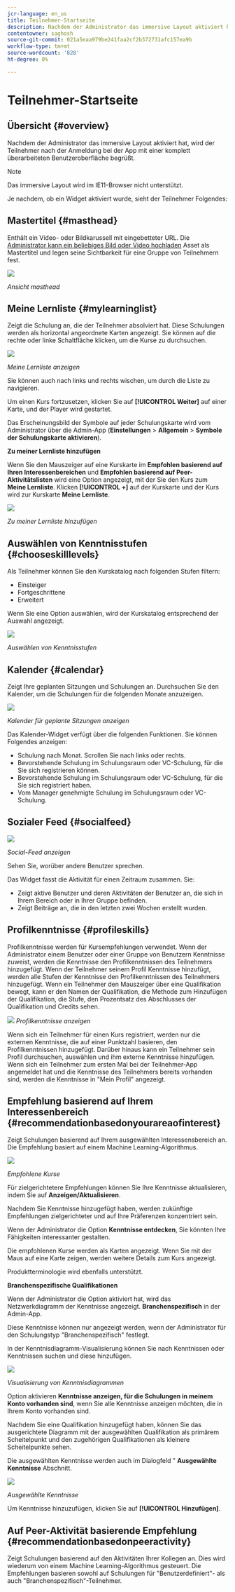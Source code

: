 ```yaml
---
jcr-language: en_us
title: Teilnehmer-Startseite
description: Nachdem der Administrator das immersive Layout aktiviert hat, wird der Teilnehmer nach der Anmeldung bei der App mit einer komplett überarbeiteten Benutzeroberfläche begrüßt.
contentowner: saghosh
source-git-commit: 021a5eaa979be241faa2cf2b372731afc157ea9b
workflow-type: tm+mt
source-wordcount: '828'
ht-degree: 0%

---
```




# Teilnehmer-Startseite

## Übersicht {#overview}

Nachdem der Administrator das immersive Layout aktiviert hat, wird der Teilnehmer nach der Anmeldung bei der App mit einer komplett überarbeiteten Benutzeroberfläche begrüßt.

>[!NOTE]
>
>Das immersive Layout wird im IE11-Browser nicht unterstützt.

Je nachdem, ob ein Widget aktiviert wurde, sieht der Teilnehmer Folgendes:

## Mastertitel {#masthead}

Enthält ein Video- oder Bildkarussell mit eingebetteter URL. Die [Administrator kann ein beliebiges Bild oder Video hochladen](../../administrators/feature-summary/announcements.md#masthead) Asset als Mastertitel und legen seine Sichtbarkeit für eine Gruppe von Teilnehmern fest.

![](assets/learner-masthead.png)

*Ansicht masthead*

## Meine Lernliste {#mylearninglist}

Zeigt die Schulung an, die der Teilnehmer absolviert hat. Diese Schulungen werden als horizontal angeordnete Karten angezeigt. Sie können auf die rechte oder linke Schaltfläche klicken, um die Kurse zu durchsuchen.

![](assets/learner-my-learning-list.png)

*Meine Lernliste anzeigen*

Sie können auch nach links und rechts wischen, um durch die Liste zu navigieren.

Um einen Kurs fortzusetzen, klicken Sie auf **[!UICONTROL Weiter]** auf einer Karte, und der Player wird gestartet.

Das Erscheinungsbild der Symbole auf jeder Schulungskarte wird vom Administrator über die Admin-App (**Einstellungen** > **Allgemein** > **Symbole der Schulungskarte aktivieren**).

**Zu meiner Lernliste hinzufügen**

Wenn Sie den Mauszeiger auf eine Kurskarte im **Empfohlen basierend auf Ihren Interessenbereichen** und **Empfohlen basierend auf Peer-Aktivitätslisten** wird eine Option angezeigt, mit der Sie den Kurs zum **Meine Lernliste**. Klicken **[!UICONTROL +]** auf der Kurskarte und der Kurs wird zur Kurskarte **Meine Lernliste**.

![](assets/add-my-learning.png)

*Zu meiner Lernliste hinzufügen*

## Auswählen von Kenntnisstufen {#chooseskilllevels}

Als Teilnehmer können Sie den Kurskatalog nach folgenden Stufen filtern:

* Einsteiger
* Fortgeschrittene
* Erweitert

Wenn Sie eine Option auswählen, wird der Kurskatalog entsprechend der Auswahl angezeigt.

![](assets/skill-levels.png)

*Auswählen von Kenntnisstufen*

## Kalender {#calendar}

Zeigt Ihre geplanten Sitzungen und Schulungen an. Durchsuchen Sie den Kalender, um die Schulungen für die folgenden Monate anzuzeigen.

![](assets/learner-calendar.png)

*Kalender für geplante Sitzungen anzeigen*

Das Kalender-Widget verfügt über die folgenden Funktionen. Sie können Folgendes anzeigen:

* Schulung nach Monat. Scrollen Sie nach links oder rechts.
* Bevorstehende Schulung im Schulungsraum oder VC-Schulung, für die Sie sich registrieren können.
* Bevorstehende Schulung im Schulungsraum oder VC-Schulung, für die Sie sich registriert haben.
* Vom Manager genehmigte Schulung im Schulungsraum oder VC-Schulung.

## Sozialer Feed {#socialfeed}

![](assets/social-feed.png)

*Social-Feed anzeigen*

Sehen Sie, worüber andere Benutzer sprechen.

Das Widget fasst die Aktivität für einen Zeitraum zusammen. Sie:

* Zeigt aktive Benutzer und deren Aktivitäten der Benutzer an, die sich in Ihrem Bereich oder in Ihrer Gruppe befinden.
* Zeigt Beiträge an, die in den letzten zwei Wochen erstellt wurden.

## Profilkenntnisse {#profileskills}

Profilkenntnisse werden für Kursempfehlungen verwendet. Wenn der Administrator einem Benutzer oder einer Gruppe von Benutzern Kenntnisse zuweist, werden die Kenntnisse den Profilkenntnissen des Teilnehmers hinzugefügt. Wenn der Teilnehmer seinem Profil Kenntnisse hinzufügt, werden alle Stufen der Kenntnisse den Profilkenntnissen des Teilnehmers hinzugefügt. Wenn ein Teilnehmer den Mauszeiger über eine Qualifikation bewegt, kann er den Namen der Qualifikation, die Methode zum Hinzufügen der Qualifikation, die Stufe, den Prozentsatz des Abschlusses der Qualifikation und Credits sehen.

![](assets/profile-skills.png)
*Profilkenntnisse anzeigen*

Wenn sich ein Teilnehmer für einen Kurs registriert, werden nur die externen Kenntnisse, die auf einer Punktzahl basieren, den Profilkenntnissen hinzugefügt. Darüber hinaus kann ein Teilnehmer sein Profil durchsuchen, auswählen und ihm externe Kenntnisse hinzufügen. Wenn sich ein Teilnehmer zum ersten Mal bei der Teilnehmer-App angemeldet hat und die Kenntnisse des Teilnehmers bereits vorhanden sind, werden die Kenntnisse in &quot;Mein Profil&quot; angezeigt.

## Empfehlung basierend auf Ihrem Interessenbereich {#recommendationbasedonyourareaofinterest}

Zeigt Schulungen basierend auf Ihrem ausgewählten Interessensbereich an. Die Empfehlung basiert auf einem Machine Learning-Algorithmus.

![](assets/learner-recommendation.png)

*Empfohlene Kurse*

Für zielgerichtetere Empfehlungen können Sie Ihre Kenntnisse aktualisieren, indem Sie auf **Anzeigen/Aktualisieren**.

Nachdem Sie Kenntnisse hinzugefügt haben, werden zukünftige Empfehlungen zielgerichteter und auf Ihre Präferenzen konzentriert sein.

Wenn der Administrator die Option **Kenntnisse entdecken**, Sie könnten Ihre Fähigkeiten interessanter gestalten.

Die empfohlenen Kurse werden als Karten angezeigt. Wenn Sie mit der Maus auf eine Karte zeigen, werden weitere Details zum Kurs angezeigt.

Produktterminologie wird ebenfalls unterstützt.

**Branchenspezifische Qualifikationen**

Wenn der Administrator die Option aktiviert hat, wird das Netzwerkdiagramm der Kenntnisse angezeigt. **Branchenspezifisch** in der Admin-App.

Diese Kenntnisse können nur angezeigt werden, wenn der Administrator für den Schulungstyp &quot;Branchenspezifisch&quot; festlegt.

In der Kenntnisdiagramm-Visualisierung können Sie nach Kenntnissen oder Kenntnissen suchen und diese hinzufügen.

![](assets/learner-add-industry-skills.png)

*Visualisierung von Kenntnisdiagrammen*

Option aktivieren **Kenntnisse anzeigen, für die Schulungen in meinem Konto vorhanden sind**, wenn Sie alle Kenntnisse anzeigen möchten, die in Ihrem Konto vorhanden sind.

Nachdem Sie eine Qualifikation hinzugefügt haben, können Sie das ausgerichtete Diagramm mit der ausgewählten Qualifikation als primärem Scheitelpunkt und den zugehörigen Qualifikationen als kleinere Scheitelpunkte sehen.

Die ausgewählten Kenntnisse werden auch im Dialogfeld &quot; **Ausgewählte Kenntnisse** Abschnitt.

![](assets/learner-add-industry-skills-1.png)

*Ausgewählte Kenntnisse*

Um Kenntnisse hinzuzufügen, klicken Sie auf **[!UICONTROL Hinzufügen]**.

## Auf Peer-Aktivität basierende Empfehlung {#recommendationbasedonpeeractivity}

Zeigt Schulungen basierend auf den Aktivitäten Ihrer Kollegen an. Dies wird wiederum von einem Machine Learning-Algorithmus gesteuert. Die Empfehlungen basieren sowohl auf Schulungen für &quot;Benutzerdefiniert&quot;- als auch &quot;Branchenspezifisch&quot;-Teilnehmer.
